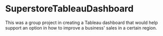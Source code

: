 # SuperstoreTableauDashboard
This was a group project in creating a Tableau dashboard that would help support an option in how to improve a business' sales in a certain region.
